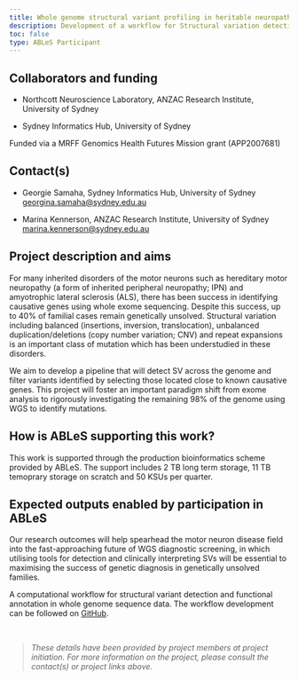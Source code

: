 ```yaml
---
title: Whole genome structural variant profiling in heritable neuropathies
description: Development of a workflow for Structural variation detection and filtration.
toc: false
type: ABLeS Participant
---
```


## Collaborators and funding

- Northcott Neuroscience Laboratory, ANZAC Research Institute, University of Sydney 

- Sydney Informatics Hub, University of Sydney 

Funded via a MRFF Genomics Health Futures Mission grant (APP2007681) 


## Contact(s)

- Georgie Samaha, Sydney Informatics Hub, University of Sydney <georgina.samaha@sydney.edu.au>

- Marina Kennerson, ANZAC Research Institute, University of Sydney <marina.kennerson@sydney.edu.au>



## Project description and aims

For many inherited disorders of the motor neurons such as hereditary motor neuropathy (a form of inherited peripheral neuropathy; IPN) and amyotrophic lateral sclerosis (ALS), there has been success in identifying causative genes using whole exome sequencing. 
Despite this success, up to 40% of familial cases remain genetically unsolved. Structural variation including balanced (insertions, inversion, translocation), unbalanced duplication/deletions (copy number variation; CNV) and repeat expansions is an important class of mutation which has been understudied in these disorders. 

We aim to develop a pipeline that will detect SV across the genome and filter variants identified by selecting those located close to known causative genes. This project will foster an important paradigm shift from exome analysis to rigorously investigating the remaining 98% of the genome using WGS to identify mutations. 

## How is ABLeS supporting this work?

This work is supported through the production bioinformatics scheme provided by ABLeS. The support includes 2 TB long term storage, 11 TB temoprary storage on scratch and 50 KSUs per quarter.

## Expected outputs enabled by participation in ABLeS
Our research outcomes will help spearhead the motor neuron disease field into the fast-approaching future of WGS diagnostic screening, in which utilising tools for detection and clinically interpreting SVs will be essential to maximising the success of genetic diagnosis in genetically unsolved families.

A computational workflow for structural variant detection and functional annotation in whole genome sequence data. The workflow development can be followed on [GitHub](https://github.com/Sydney-Informatics-Hub/Germline-StructuralV-nf). 

<br/>

> *These details have been provided by project members at project initiation. For more information on the project, please consult the contact(s) or project links above.*
